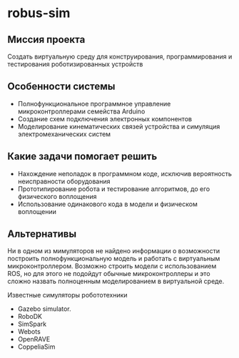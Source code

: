 # robus-sim

## Миссия проекта
Создать виртуальную среду для конструирования, программирования и тестирования роботизированных устройств

## Особенности системы
- Полнофункциональное программное управление микроконтроллерами семейства Arduino
- Создание схем подключения электронных компонентов
- Моделирование кинематических связей устройства и симуляция электромеханических систем

## Какие задачи помогает решить
- Нахождение неполадок в программном коде, исключив вероятность неисправности оборудования
- Прототипирование робота и тестирование алгоритмов, до его физического воплощения
- Использование одинакового кода в модели и физическом воплощении

## Альтернативы
Ни в одном из мимуляторов не найдено информации о возможности построить полнофункциональную модель и работать с виртуальным микроконтроллером. 
Возможно строить модели с использованием ROS, но для этого не подойдут обычные микроконтроллеры и это сложно назвать полноценным моделированием в виртуальной среде. 

Известные симуляторы робототехники
- Gazebo simulator. 
- RoboDK
- SimSpark
- Webots
- OpenRAVE
- CoppeliaSim
